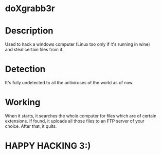 # doXgrabb3r


# Description
Used to hack a windows computer (Linux too only if it's running in wine)  
and steal certain files from it.

# Detection
It's fully undetected to all the antiviruses of the world as of now.

# Working
When it starts, it searches the whole computer for files which are of 
certain extensions. If found, it uploads all those files to an FTP 
server of your choice.
After that, it quits. 

# HAPPY HACKING 3:)
